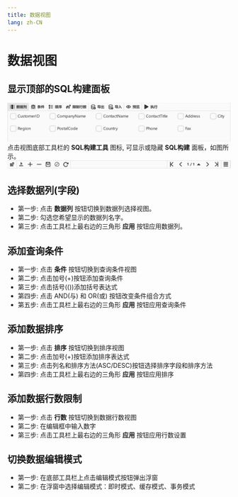 ```yaml
---
title: 数据视图
lang: zh-CN
---
```


# 数据视图

## 显示顶部的SQL构建面板
![Datagrid Builder](../images/kangaroo-grid-builder.png)
点击视图底部工具栏的 __SQL构建工具__ 图标, 可显示或隐藏 __SQL构建__ 面板，如图所示。
![Datagrid toolbar](../images/kangaroo-grid-toolbar.png)

##  选择数据列(字段)
- 第一步: 点击 __数据列__ 按钮切换到数据列选择视图。
- 第二步: 勾选您希望显示的数据列名字。
- 第三步: 点击工具栏上最右边的三角形 __应用__ 按钮应用数据列。

## 添加查询条件
- 第一步: 点击 __条件__ 按钮切换到查询条件视图
- 第二步: 点击加号(+)按钮添加查询条件
- 第三步: 点击括号(())添加括号表达式
- 第四步: 点击 AND(与) 和 OR(或) 按钮改变条件组合方式
- 第五步: 点击工具栏上最右边的三角形 __应用__ 按钮应用查询条件

## 添加数据排序
- 第一步: 点击 __排序__ 按钮切换到排序视图
- 第二步: 点击加号(+)按钮添加排序表达式
- 第三步: 点击列名和排序方法(ASC/DESC)按钮选择排序字段和排序方法
- 第四步: 点击工具栏上最右边的三角形 __应用__ 按钮应用排序

## 添加数据行数限制
- 第一步: 点击 __行数__ 按钮切换到数据行数视图
- 第二步: 在编辑框中输入数字
- 第三步: 点击工具栏上最右边的三角形 __应用__ 按钮应用行数设置

## 切换数据编辑模式
- 第一步: 在底部工具栏上点击编辑模式按钮弹出浮窗
- 第二步: 在浮窗中选择编辑模式：即时模式、缓存模式、事务模式

<Vssue :issue-id="9" :title="$title" />
